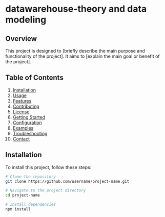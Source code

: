 # datawarehouse-theory and data modeling 
## Overview

This project is designed to [briefly describe the main purpose and functionality of the project]. It aims to [explain the main goal or benefit of the project].

## Table of Contents

1. [Installation](#installation)
2. [Usage](#usage)
3. [Features](#features)
4. [Contributing](#contributing)
5. [License](#license)
6. [Getting Started](#getting-started)
7. [Configuration](#configuration)
8. [Examples](#examples)
9. [Troubleshooting](#troubleshooting)
10. [Contact](#contact)

## Installation

To install this project, follow these steps:

```bash
# Clone the repository
git clone https://github.com/username/project-name.git

# Navigate to the project directory
cd project-name

# Install dependencies
npm install

